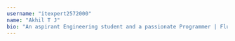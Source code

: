```yaml
---
username: "itexpert2572000"
name: "Akhil T J"
bio: "An aspirant Engineering student and a passionate Programmer | Flutter enthusiast | Designer"
---
```

